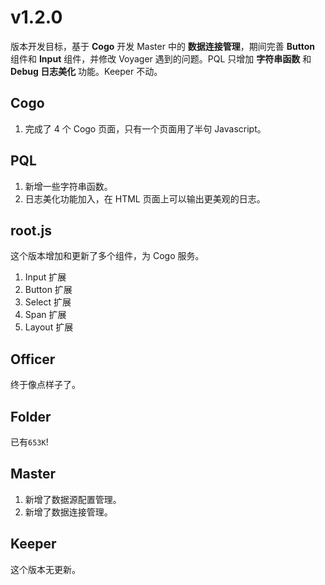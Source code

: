 # v1.2.0

版本开发目标，基于 **Cogo** 开发 Master 中的 **数据连接管理**，期间完善 **Button** 组件和 **Input** 组件，并修改 Voyager 遇到的问题。PQL 只增加 **字符串函数** 和 **Debug 日志美化** 功能。Keeper 不动。

## Cogo

1. 完成了 4 个 Cogo 页面，只有一个页面用了半句 Javascript。

## PQL

1. 新增一些字符串函数。
2. 日志美化功能加入，在 HTML 页面上可以输出更美观的日志。

## root.js

这个版本增加和更新了多个组件，为 Cogo 服务。

1. Input 扩展
2. Button 扩展
3. Select 扩展
4. Span 扩展
5. Layout 扩展

## Officer

终于像点样子了。

## Folder

已有`653K`!

## Master

1. 新增了数据源配置管理。
2. 新增了数据连接管理。

## Keeper

这个版本无更新。
